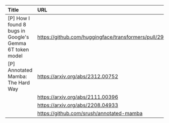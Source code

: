 | Title                                                   | URL                                                    |   Score | Date                |
|:--------------------------------------------------------|:-------------------------------------------------------|--------:|:--------------------|
| [P] How I found 8 bugs in Google's Gemma 6T token model | https://github.com/huggingface/transformers/pull/29402 |     239 | 2024-03-19 17:23:23 |
| [P] Annotated Mamba: The Hard Way                       | https://arxiv.org/abs/2312.00752                       |      59 | 2024-03-19 12:14:27 |
|                                                         | https://arxiv.org/abs/2111.00396                       |         |                     |
|                                                         | https://arxiv.org/abs/2208.04933                       |         |                     |
|                                                         | https://github.com/srush/annotated-mamba               |         |                     |